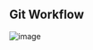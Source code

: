 
## Git Workflow

![image](https://user-images.githubusercontent.com/24622526/126252142-d7b215c1-296e-47b9-a8fa-92daca9cc361.png)
